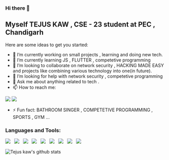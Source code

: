 ### Hi there 👋

## Myself TEJUS KAW , CSE - 23 student at PEC , Chandigarh

Here are some ideas to get you started:

- 🔭 I’m currently working on small projects , learning and doing new tech.
- 🌱 I’m currently learning JS , FLUTTER , competetive programming
- 👯 I’m looking to collaborate on network security , HACKING MADE EASY and projects like combining various technology into one(in future).
- 🤔 I’m looking for help with network security , competetive programming
- 💬 Ask me about anything related to tech .
- 📫 How to reach me: 

<a href="https://www.linkedin.com/in/tejus-kaw-051a5218b/"><img src="https://img.icons8.com/fluent/48/000000/linkedin.png"/></a>
<a href="https://github.com/tejvirus0003"><img src="https://img.icons8.com/fluent/48/000000/github.png"/></a>

- ⚡ Fun fact: BATHROOM SINGER , COMPETETIVE PROGRAMMING , SPORTS , GYM ...

### Languages and Tools:
<img src="https://img.icons8.com/color/48/000000/c-plus-plus-logo.png"/> &nbsp; <img src="https://img.icons8.com/color/48/000000/c-programming.png"/> &nbsp; <img src="https://img.icons8.com/color/48/000000/python.png"/> &nbsp; <img src="https://img.icons8.com/plasticine/48/000000/react.png"/> &nbsp; <img src="https://img.icons8.com/color/48/000000/html-5.png"/> &nbsp; <img src="https://img.icons8.com/color/48/000000/css3.png"/> &nbsp; <img src="https://img.icons8.com/color/48/000000/nodejs.png"/> &nbsp; <img src="https://img.icons8.com/color/48/000000/firebase.png"/> &nbsp; <img src="https://img.icons8.com/color/48/000000/mongodb.png"/>

![Tejus kaw's github stats](https://github-readme-stats.vercel.app/api?username=tejvirus0003)
